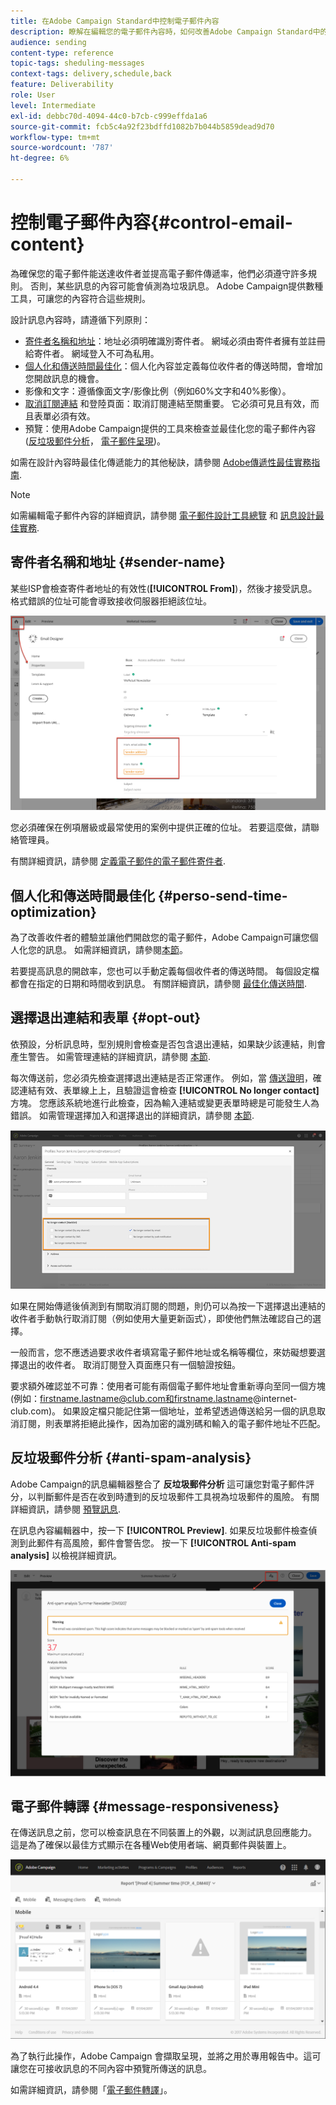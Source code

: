 ```yaml
---
title: 在Adobe Campaign Standard中控制電子郵件內容
description: 瞭解在編輯您的電子郵件內容時，如何改善Adobe Campaign Standard中的傳遞能力。
audience: sending
content-type: reference
topic-tags: sheduling-messages
context-tags: delivery,schedule,back
feature: Deliverability
role: User
level: Intermediate
exl-id: debbc70d-4094-44c0-b7cb-c999effda1a6
source-git-commit: fcb5c4a92f23bdffd1082b7b044b5859dead9d70
workflow-type: tm+mt
source-wordcount: '787'
ht-degree: 6%

---
```


# 控制電子郵件內容{#control-email-content}

<!--TO KEEP because specific to Campaign-->

為確保您的電子郵件能送達收件者並提高電子郵件傳遞率，他們必須遵守許多規則。 否則，某些訊息的內容可能會偵測為垃圾訊息。 Adobe Campaign提供數種工具，可讓您的內容符合這些規則。

設計訊息內容時，請遵循下列原則：

* [寄件者名稱和地址](#sender-name)：地址必須明確識別寄件者。 網域必須由寄件者擁有並註冊給寄件者。 網域登入不可為私用。
  <!--**Subject**: Avoid excessive capitalization and punctuation, and words that are frequently used by spammers ("Win", "Free", etc.).-->
* [個人化和傳送時間最佳化](#perso-send-time-optimization)：個人化內容並定義每位收件者的傳送時間，會增加您開啟訊息的機會。
* 影像和文字：遵循像面文字/影像比例（例如60%文字和40%影像）。
* [取消訂閱連結](#opt-out) 和登陸頁面：取消訂閱連結至關重要。 它必須可見且有效，而且表單必須有效。
* 預覽：使用Adobe Campaign提供的工具來檢查並最佳化您的電子郵件內容([反垃圾郵件分析](#anti-spam-analysis)， [電子郵件呈現](#message-responsiveness))。

如需在設計內容時最佳化傳遞能力的其他秘訣，請參閱 [Adobe傳遞性最佳實務指南](https://experienceleague.adobe.com/docs/deliverability-learn/deliverability-best-practice-guide/content-best-practices-for-optimal-delivery.html).

>[!NOTE]
>
>如需編輯電子郵件內容的詳細資訊，請參閱 [電子郵件設計工具總覽](../../designing/using/designing-content-in-adobe-campaign.md) 和 [訊息設計最佳實務](../../designing/using/designing-content-in-adobe-campaign.md#content-design-best-practices).

## 寄件者名稱和地址 {#sender-name}

某些ISP會檢查寄件者地址的有效性(**[!UICONTROL From]**)，然後才接受訊息。 格式錯誤的位址可能會導致接收伺服器拒絕該位址。

![](assets/delivery_content_edition16.png)

您必須確保在例項層級或最常使用的案例中提供正確的位址。 若要這麼做，請聯絡管理員。

有關詳細資訊，請參閱 [定義電子郵件的電子郵件寄件者](../../designing/using/subject-line.md#email-sender).

## 個人化和傳送時間最佳化 {#perso-send-time-optimization}

為了改善收件者的體驗並讓他們開啟您的電子郵件，Adobe Campaign可讓您個人化您的訊息。 如需詳細資訊，請參閱[本節](../../designing/using/personalization.md)。

若要提高訊息的開啟率，您也可以手動定義每個收件者的傳送時間。 每個設定檔都會在指定的日期和時間收到訊息。 有關詳細資訊，請參閱 [最佳化傳送時間](../../sending/using/optimizing-the-sending-time.md).

## 選擇退出連結和表單 {#opt-out}

依預設，分析訊息時，型別規則會檢查是否包含退出連結，如果缺少該連結，則會產生警告。 如需管理連結的詳細資訊，請參閱 [本節](../../designing/using/links.md).

每次傳送前，您必須先檢查選擇退出連結是否正常運作。 例如，當 [傳送證明](../../sending/using/sending-proofs.md)，確認連結有效、表單線上上，且驗證這會檢查 **[!UICONTROL No longer contact]** 方塊。 您應該系統地進行此檢查，因為輸入連結或變更表單時總是可能發生人為錯誤。 如需管理選擇加入和選擇退出的詳細資訊，請參閱 [本節](../../audiences/using/managing-opt-in-and-opt-out-in-campaign.md).

![](assets/optin_landingpage_3.png)

如果在開始傳遞後偵測到有關取消訂閱的問題，則仍可以為按一下選擇退出連結的收件者手動執行取消訂閱（例如使用大量更新函式），即使他們無法確認自己的選擇。

一般而言，您不應透過要求收件者填寫電子郵件地址或名稱等欄位，來妨礙想要選擇退出的收件者。 取消訂閱登入頁面應只有一個驗證按鈕。

要求額外確認並不可靠：使用者可能有兩個電子郵件地址會重新導向至同一個方塊(例如：firstname.lastname@club.com和firstname.lastname@internet-club.com)。 如果設定檔只能記住第一個地址，並希望透過傳送給另一個的訊息取消訂閱，則表單將拒絕此操作，因為加密的識別碼和輸入的電子郵件地址不匹配。

## 反垃圾郵件分析 {#anti-spam-analysis}

Adobe Campaign的訊息編輯器整合了 **反垃圾郵件分析** 這可讓您對電子郵件評分，以判斷郵件是否在收到時遭到的反垃圾郵件工具視為垃圾郵件的風險。 有關詳細資訊，請參閱 [預覽訊息](../../sending/using/previewing-messages.md).

在訊息內容編輯器中，按一下 **[!UICONTROL Preview]**. 如果反垃圾郵件檢查偵測到此郵件有高風險，郵件會警告您。 按一下 **[!UICONTROL Anti-spam analysis]** 以檢視詳細資訊。

![](assets/sending_anti-spam_analysis.png)

## 電子郵件轉譯 {#message-responsiveness}

在傳送訊息之前，您可以檢查訊息在不同裝置上的外觀，以測試訊息回應能力。 這是為了確保以最佳方式顯示在各種Web使用者端、網頁郵件與裝置上。

![](assets/inbox_rendering_report_3.png)

為了執行此操作，Adobe Campaign 會擷取呈現，並將之用於專用報告中。這可讓您在可接收訊息的不同內容中預覽所傳送的訊息。

如需詳細資訊，請參閱「[電子郵件轉譯](../../sending/using/email-rendering.md)」。
